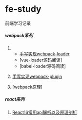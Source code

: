 # fe-study
前端学习记录

##### webpack系列
1.  - [手写实现webpack-loader](https://github.com/ru23/fe-blog/blob/master/webpack-loader/readme.md)
    - [vue-loader源码阅读]
    - [babel-loader源码阅读]

2. [手写实现webpack-plugin]()
3. [webpack原理]

##### react系列
1. [React16常用api解析以及原理剖析](https://github.com/ru23/fe-blog/tree/master/blog/React16-commonly-used-API-analysis)
